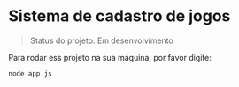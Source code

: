 # Sistema de cadastro de jogos

> Status do projeto: Em desenvolvimento

Para rodar ess projeto na sua máquina, por favor digite:

```
node app.js
```

